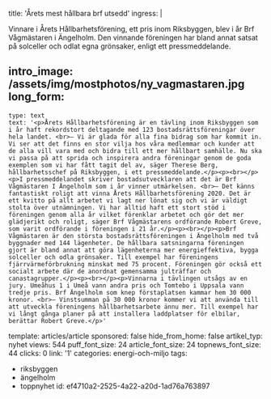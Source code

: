 title: 'Årets mest hållbara brf utsedd'
ingress: |
  <p>Vinnare i Årets Hållbarhetsförening, ett pris inom Riksbyggen, blev i år Brf Vågmästaren i Ängelholm. Den vinnande föreningen har bland annat satsat på solceller och odlat egna grönsaker, enligt ett pressmeddelande.
  </p>
  
intro_image: /assets/img/mostphotos/ny_vagmastaren.jpg
long_form:
  -
    type: text
    text: '<p>Årets Hållbarhetsförening är en tävling inom Riksbyggen som i år haft rekordstort deltagande med 123 bostadsrättsföreningar över hela landet. <br>– Vi är glada för alla fina bidrag som har kommit in. Vi ser att det finns en stor vilja hos våra medlemmar och kunder att de alla vill vara med och bidra till ett mer hållbart samhälle. Nu ska vi passa på att sprida och inspirera andra föreningar genom de goda exemplen som vi har fått tagit del av, säger Therese Berg, hållbarhetsschef på Riksbyggen, i ett pressmeddelande.</p><p><br></p><p>I pressmeddelandet skriver bostadsutvecklaren att det är Brf Vågmästaren I Ängelholm som i år vinner utmärkelsen. <br>– Det känns fantastiskt roligt att vinna Årets Hållbarhetsförening 2020. Det är ett kvitto på allt arbetet vi lagt ner lönat sig och vi är väldigt stolta över utnämningen. Vi har alltid haft ett stort stöd i föreningen genom alla år vilket förenklar arbetet och gör det mer glädjerikt och roligt, säger Brf Vågmästarens ordförande Robert Greve, som varit ordförande i föreningen i 21 år.</p><p><br></p><p>Brf Vågmästaren är den största bostadsrättsföreningen i Ängelholm med två byggnader med 144 lägenheter. De hållbara satsningarna föreningen gjort är bland annat att göra lägenheterna mer energieffektiva, bygga solceller och odla grönsaker. Till exempel har föreningens fjärrvärmeförbrukning minskat med 75 procent. Föreningen gör också ett socialt arbete där de anordnat gemensamma julträffar och canastagrupper.</p><p><br></p><p>Vinnarna i tävlingen utsågs av en jury. Umeåhus 1 i Umeå vann andra pris och Tomtebo i Uppsala vann tredje pris. Brf Ängelholm som knep förstaplatsen kammar hem 30 000 kronor. <br>– Vinstsumman på 30 000 kronor kommer vi att använda till att utveckla föreningens hållbarhetsarbete ännu mer. Till exempel har vi långt gånga planer på att installera laddplatser för elbilar, berättar Robert Greve.</p>'
template: articles/article
sponsored: false
hide_from_home: false
artikel_typ: nyhet
views: 544
puff_font_size: 24
article_font_size: 24
topnews_font_size: 44
clicks: 0
link: '1'
categories: energi-och-miljo
tags:
  - riksbyggen
  - ängelholm
  - toppnyhet
id: ef4710a2-2525-4a22-a20d-1ad76a763897
